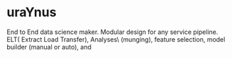 # uraYnus
End to End data science maker. Modular design for any service pipeline.  ELT( Extract Load Transfer), Analyses\ (munging), feature selection, model builder   (manual or auto), and  
